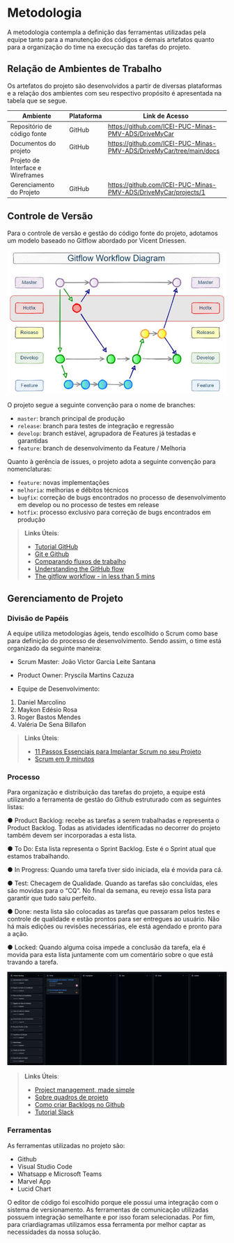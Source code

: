 
# Metodologia

A  metodologia contempla a definição das ferramentas utilizadas pela equipe tanto para a manutenção dos códigos e demais artefatos quanto para a organização do time na execução das tarefas do projeto.


## Relação de Ambientes de Trabalho

Os artefatos do projeto são desenvolvidos a partir de diversas plataformas e a relação dos ambientes com seu respectivo propósito é apresentada na tabela que se segue.

| Ambiente | Plataforma | Link de Acesso |
--------- | ---------- |  -------------  |
| Repositório de código fonte | GitHub | https://github.com/ICEI-PUC-Minas-PMV-ADS/DriveMyCar   |
| Documentos do projeto | GitHub | https://github.com/ICEI-PUC-Minas-PMV-ADS/DriveMyCar/tree/main/docs |
| Projeto de Interface e  Wireframes |    |    |
| Gerenciamento do Projeto | GitHub | https://github.com/ICEI-PUC-Minas-PMV-ADS/DriveMyCar/projects/1 |


## Controle de Versão

Para o controle de versão e gestão do código fonte do projeto, adotamos um modelo baseado no Gitflow abordado por Vicent Driessen.

<img src="https://github.com/ICEI-PUC-Minas-PMV-ADS/DriveMyCar/blob/master/docs/img/gitflow.jpg">

O projeto segue a seguinte convenção para o nome de branches:

- `master`: branch principal de produção
- `release`: branch para testes de integração e regressão
- `develop`: branch estável, agrupadora de Features já testadas e garantidas
- `feature`: branch de desenvolvimento da Feature / Melhoria 

Quanto à gerência de issues, o projeto adota a seguinte convenção para
nomenclaturas:

- `feature`: novas implementações
- `melhoria`: melhorias e débitos técnicos
- `bugfix`: correção de bugs encontrados no processo de desenvolvimento em develop ou no processo de testes em release
- `hotfix`: processo exclusivo para correção de bugs encontrados em produção


> **Links Úteis**:
> - [Tutorial GitHub](https://guides.github.com/activities/hello-world/)
> - [Git e Github](https://www.youtube.com/playlist?list=PLHz_AreHm4dm7ZULPAmadvNhH6vk9oNZA)
>  - [Comparando fluxos de trabalho](https://www.atlassian.com/br/git/tutorials/comparing-workflows)
> - [Understanding the GitHub flow](https://guides.github.com/introduction/flow/)
> - [The gitflow workflow - in less than 5 mins](https://www.youtube.com/watch?v=1SXpE08hvGs)


## Gerenciamento de Projeto

### Divisão de Papéis

A equipe utiliza metodologias ágeis, tendo escolhido o Scrum como base para definição do processo de desenvolvimento.
Sendo assim, o time está organizado da seguinte maneira:

- Scrum Master: João Victor Garcia Leite Santana

- Product Owner: Pryscila Martins Cazuza

- Equipe de Desenvolvimento:
1. Daniel Marcolino
2. Maykon Edésio Rosa
3. Roger Bastos Mendes
4. Valéria De Sena Billafon


> **Links Úteis**:
> - [11 Passos Essenciais para Implantar Scrum no seu 
> Projeto](https://mindmaster.com.br/scrum-11-passos/)
> - [Scrum em 9 minutos](https://www.youtube.com/watch?v=XfvQWnRgxG0)


### Processo

Para organização e distribuição das tarefas do projeto, a equipe está utilizando a ferramenta de gestão do Github estruturado com as seguintes listas:

● Product Backlog:  recebe  as  tarefas  a  serem  trabalhadas  e  representa  o  Product  Backlog. 
Todas as atividades identificadas no decorrer do projeto também devem ser 
incorporadas a esta lista.

● To Do:  Esta  lista  representa  o  Sprint  Backlog.  Este  é  o  Sprint  atual  que  estamos 
trabalhando.

● In Progress: Quando uma tarefa tiver sido iniciada, ela é movida para cá.

● Test: Checagem de Qualidade. Quando as tarefas são concluídas, eles são movidas 
para  o  “CQ”.  No  final  da  semana,  eu  revejo  essa  lista  para  garantir  que  tudo  saiu 
perfeito.

● Done: nesta lista são colocadas as tarefas que passaram pelos testes e controle de 
qualidade  e  estão  prontos  para  ser  entregues  ao  usuário.  Não  há  mais  edições  ou 
revisões necessárias, ele está agendado e pronto para a ação.

● Locked: Quando alguma coisa impede a conclusão da tarefa, ela é movida para esta 
lista juntamente com um comentário sobre o que está travando a tarefa.


<img src="https://github.com/ICEI-PUC-Minas-PMV-ADS/DriveMyCar/blob/master/docs/img/board.png">



> **Links Úteis**:
> - [Project management, made simple](https://github.com/features/project-management/)
> - [Sobre quadros de projeto](https://docs.github.com/pt/github/managing-your-work-on-github/about-project-boards)
> - [Como criar Backlogs no Github](https://www.youtube.com/watch?v=RXEy6CFu9Hk)
> - [Tutorial Slack](https://slack.com/intl/en-br/)

### Ferramentas

As ferramentas utilizadas no projeto são:

- Github
- Visual Studio Code
- Whatsapp e Microsoft Teams
- Marvel App
- Lucid Chart

O editor de código foi escolhido porque ele possui uma integração com o sistema de versionamento. As ferramentas de comunicação utilizadas possuem
integração semelhante e por isso foram selecionadas. Por fim, para criardiagramas utilizamos essa ferramenta por melhor captar as necessidades da nossa solução.

